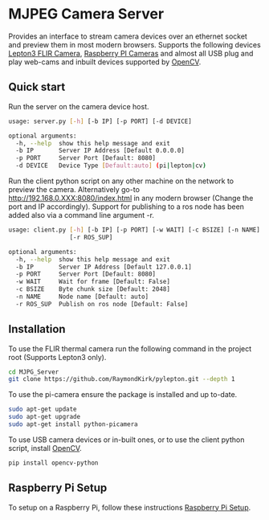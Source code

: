 # MJPEG Camera Server

Provides an interface to stream camera devices over an ethernet socket and preview them in most modern browsers. 
Supports the following devices [Lepton3 FLIR Camera](https://groupgets.com/manufacturers/flir/products/lepton-3-0), 
[Raspberry PI Cameras](https://www.raspberrypi.org/products/camera-module-v2/) and almost all USB plug and play web-cams
and inbuilt devices supported by [OpenCV](https://opencv.org/).

## Quick start

Run the server on the camera device host.

```bash
usage: server.py [-h] [-b IP] [-p PORT] [-d DEVICE]

optional arguments:
  -h, --help  show this help message and exit
  -b IP       Server IP Address [Default 0.0.0.0]
  -p PORT     Server Port [Default: 8080]
  -d DEVICE   Device Type [Default:auto] (pi|lepton|cv)
```

Run the client python script on any other machine on the network to preview the camera. 
Alternatively go-to http://192.168.0.XXX:8080/index.html in any modern browser (Change the port and IP accordingly). 
Support for publishing to a ros node has been added also via a command line argument -r.

```bash
usage: client.py [-h] [-b IP] [-p PORT] [-w WAIT] [-c BSIZE] [-n NAME]
                 [-r ROS_SUP]

optional arguments:
  -h, --help  show this help message and exit
  -b IP       Server IP Address [Default 127.0.0.1]
  -p PORT     Server Port [Default: 8080]
  -w WAIT     Wait for frame [Default: False]
  -c BSIZE    Byte chunk size [Default: 2048]
  -n NAME     Node name [Default: auto]
  -r ROS_SUP  Publish on ros node [Default: False]
```

## Installation

To use the FLIR thermal camera run the following command in the project root (Supports Lepton3 only).

```bash
cd MJPG_Server
git clone https://github.com/RaymondKirk/pylepton.git --depth 1
```

To use the pi-camera ensure the package is installed and up to-date. 

```bash
sudo apt-get update
sudo apt-get upgrade
sudo apt-get install python-picamera
```

To use USB camera devices or in-built ones, or to use the client python script, install [OpenCV](https://opencv.org/).

```bash
pip install opencv-python
```

## Raspberry Pi Setup

To setup on a Raspberry Pi, follow these instructions [Raspberry Pi Setup](raspberry_pi_setup.md).